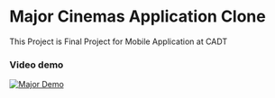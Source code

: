 # Major Cinemas Application Clone

This Project is Final Project for Mobile Application at CADT 

### Video demo

[![Major Demo](https://img.youtube.com/vi/_0cAP7RKdR0/0.jpg)](https://www.youtube.com/watch?v=_0cAP7RKdR0)
